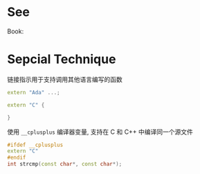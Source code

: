 # See

Book: <C Primer>

# Sepcial Technique

链接指示用于支持调用其他语言编写的函数

```cpp
extern "Ada" ...;

extern "C" {

}
```

使用 `__cplusplus` 编译器变量, 支持在 C 和 C++ 中编译同一个源文件

```cpp
#ifdef __cplusplus
extern "C"
#endif
int strcmp(const char*, const char*);
```
